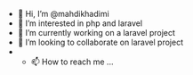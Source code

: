 - 👋 Hi, I’m @mahdikhadimi
- 👀 I’m interested in php and laravel
- 🌱 I’m currently working on a laravel project
- 💞️ I’m looking to collaborate on laravel project
- - 📫 How to reach me ...

<!---
mahdikhadimi/mahdikhadimi is a ✨ special ✨ repository because its `README.md` (this file) appears on your GitHub profile.
You can click the Preview link to take a look at your changes.
--->

